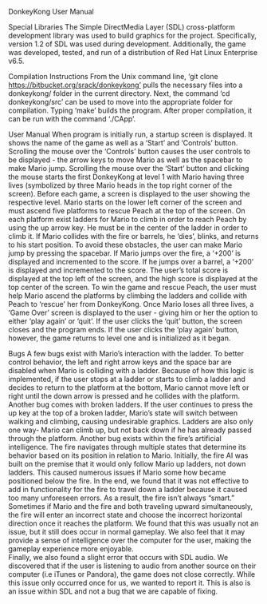 DonkeyKong User Manual

Special Libraries
	The Simple DirectMedia Layer (SDL) cross-platform development library was used to build graphics for the project. Specifically, version 1.2 of SDL was used during development. Additionally, the game was developed, tested, and run of a distribution of Red Hat Linux Enterprise v6.5.  

Compilation Instructions
    From the Unix command line, ‘git clone https://bitbucket.org/srack/donkeykong’ pulls the necessary files into a donkeykong/ folder in the current directory.  Next, the command ‘cd donkeykong/src’ can be used to move into the appropriate folder for compilation.  Typing ‘make’ builds the program. After proper compilation, it can be run with the command ‘./CApp’. 

User Manual
    When program is initially run, a startup screen is displayed. It shows the name of the game as well as a ‘Start’ and ‘Controls’ button. Scrolling the mouse over the ‘Controls’ button causes the user controls to be displayed - the arrow keys to move Mario as well as the spacebar to make Mario jump. Scrolling the mouse over the ‘Start’ button and clicking the mouse starts the first DonkeyKong at level 1 with Mario having three lives (symbolized by three Mario heads in the top right corner of the screen). Before each game, a screen is displayed to the user showing the respective level. Mario starts on the lower left corner of the screen and must ascend five platforms to rescue Peach at the top of the screen. On each platform exist ladders for Mario to climb in order to reach Peach by using the up arrow key. He must be in the center of the ladder in order to climb it. If Mario collides with the fire or barrels, he ‘dies’, blinks, and returns to his start position. To avoid these obstacles, the user can make Mario jump by pressing the spacebar. If Mario jumps over the fire, a ‘+200’ is displayed and incremented to the score. If he jumps over a barrel, a ‘+200’ is displayed and incremented to the score. The user’s total score is displayed at the top left of the screen, and the high score is displayed at the top center of the screen. To win the game and rescue Peach, the user must help Mario ascend the platforms by climbing the ladders and collide with Peach to ‘rescue’ her from DonkeyKong. 
    Once Mario loses all three lives, a ‘Game Over’ screen is displayed to the user - giving him or her the option to either ‘play again’ or ‘quit’. If the user clicks the ‘quit’ button, the screen closes and the program ends. If the user clicks the ‘play again’ button, however, the game returns to level one and is initialized as it began. 

Bugs
    A few bugs exist with Mario’s interaction with the ladder.  To better control behavior, the left and right arrow keys and the space bar are disabled when Mario is colliding with a ladder.  Because of how this logic is implemented, if the user stops at a ladder or starts to climb a ladder and decides to return to the platform at the bottom, Mario cannot move left or right until the down arrow is pressed and he collides with the platform.  Another bug comes with broken ladders.  If the user continues to press the up key at the top of a broken ladder, Mario’s state will switch between walking and climbing, causing undesirable graphics. Ladders are also only one way- Mario can climb up, but not back down if he has already passed through the platform.
    Another bug exists within the fire’s artificial intelligence.  The fire navigates through multiple states that determine its behavior based on its position in relation to Mario.  Initially, the fire AI was built on the premise that it would only follow Mario up ladders, not down ladders.  This caused numerous issues if Mario some how became positioned below the fire.  In the end, we found that it was not effective to add in functionality for the fire to travel down a ladder because it caused too many unforeseen errors. As a result, the fire isn’t always “smart.”  Sometimes if Mario and the fire and both traveling upward simultaneously, the fire will enter an incorrect state and choose the incorrect horizontal direction once it reaches the platform.  We found that this was usually not an issue, but it still does occur in normal gameplay.  We also feel that it may provide a sense of intelligence over the computer for the user, making the gameplay experience more enjoyable.  
    Finally, we also found a slight error that occurs with SDL audio.  We discovered that if the user is listening to audio from another source on their computer (i.e iTunes or Pandora), the game does not close correctly.  While this issue only occurred once for us, we wanted to report it. This is also is an issue within SDL and not a bug that we are capable of fixing.
 

